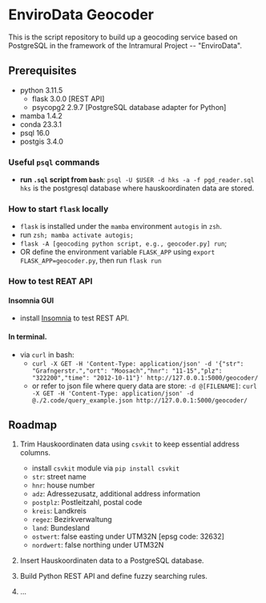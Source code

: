 # EnviroData Geocoder 

This is the script repository to build up a geocoding service based on PostgreSQL in the framework of the Intramural Project -- "EnviroData". 

## Prerequisites

- python 3.11.5
	- flask 3.0.0 [REST API]
	- psycopg2 2.9.7 [PostgreSQL database adapter for Python]
- mamba 1.4.2
- conda 23.3.1
- psql 16.0 
- postgis 3.4.0 


### Useful `psql` commands

- __run `.sql` script from `bash`__:  `psql -U $USER -d hks -a -f pgd_reader.sql`
	`hks` is the postgresql database where hauskoordinaten data are stored.


### How to start `flask` locally

- `flask` is installed under the `mamba` environment `autogis` in `zsh`. 
- run `zsh; mamba activate autogis;`
- `flask -A [geocoding python script, e.g., geocoder.py] run`;
- OR define the environment variable `FLASK_APP` using `export FLASK_APP=geocoder.py`, then run `flask run`


### How to test REAT API
#### Insomnia GUI
- install [Insomnia](https://insomnia.rest/) to test REST API.

#### In terminal.
- via `curl` in bash:
    - `curl -X GET -H 'Content-Type: application/json' -d '{"str": "Grafngerstr.","ort": "Moosach","hnr": "11-15","plz": "322200","time": "2012-10-11"}' http://127.0.0.1:5000/geocoder/`
    - or refer to json file where query data are store: `-d @[FILENAME]`: `curl -X GET -H 'Content-Type: application/json' -d @./2.code/query_example.json http://127.0.0.1:5000/geocoder/`


## Roadmap


1. Trim Hauskoordinaten data using `csvkit` to keep essential address columns.
   - install `csvkit` module via `pip install csvkit`
   - `str`: street name
   - `hnr`: house number
   -  `adz`: Adressezusatz, additional address information
   -  `postplz`: Postleitzahl, postal code
   -  `kreis`: Landkreis
   -  `regez`: Bezirkverwaltung
   -  `land`: Bundesland
   -  `ostwert`: false easting under UTM32N [epsg code: 32632]
   -  `nordwert`: false northing under UTM32N

2. Insert Hauskoordinaten data to a PostgreSQL database.

3. Build Python REST API and define fuzzy searching rules.

4. ...